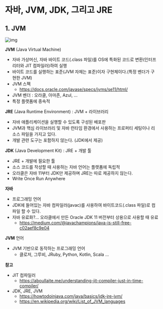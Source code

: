 # 자바, JVM, JDK, 그리고 JRE

## 1. JVM

![img](https://lh5.googleusercontent.com/8QsqBhyHbJxEfFCTRdqu1j7AZ02StOpBpOUGQ0BQShr0fcFpYl78qpi3odqUr0qo9L00mEeVL-tPwyfvWcm4I3qP2LW1pvIvW-kWlh4r9wGPfMgIDw563YOo-tycyhfNCPag5zuC)

**JVM** (Java Virtual Machine)

- 자바 가상머신, 자바 바이트 코드(.class 파일)를 OS에 특화된 코드로 변환(인터프리터와 JIT 컴파일러)하여 실행
- 바이트 코드를 실행하는 표준(JVM 자체는 표준)이자 구현체이다.(특정 벤더가 구현한 JVM)
- JVM 스펙 
  - https://docs.oracle.com/javase/specs/jvms/se11/html/
- JVM 벤더 : 오라클, 아마존, Azul, ...
- 특정 플랫폼에 종속적

**JRE** (Java Runtime Environment) : JVM + 라이브러리

- 자바 애플리케이션을 실행할 수 있도록 구성된 배포판
- JVM과 핵심 라이브러리 및 자바 런타임 환경에서 사용하는 프로퍼티 세팅이나 리소스 파일을 가지고 있다.
- 개발 관련 도구는 포함하지 않는다. (JDK에서 제공)

**JDK** (Java Development Kit) : JRE + 개발 툴

- JRE + 개발에 필요한 툴
- 소스 코드를 작성할 때 사용하는 자바 언어는 플랫폼에 독립적
- 오라클은 자바 11부터 JDK만 제공하며 JRE는 따로 제공하지 않는다.
- Write Once Run Anywhere

**자바**

- 프로그래밍 언어
- JDK에 들어있는 자바 컴파일러(javac)를 사용하여 바이트코드(.class 파일)로 컴파일 할 수 있다.
- 자바 유료화?... 오라클에서 만든 Oracle JDK 11 버전부터 상용으로 사용할 때 유료
  - https://medium.com/@javachampions/java-is-still-free-c02aef8c9e04

**JVM** 언어

- JVM 기반으로 동작하는 프로그래밍 언어
  - 클로저, 그루비, JRuby, Python, Kotlin, Scala ... 

**참고**

- JIT 컴파일러
  - https://aboullaite.me/understanding-jit-compiler-just-in-time-compiler/
- JDK, JRE, JVM
  -  https://howtodoinjava.com/java/basics/jdk-jre-jvm/
  - https://en.wikipedia.org/wiki/List_of_JVM_languages